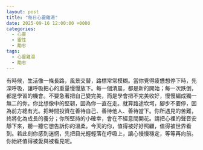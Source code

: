 ```yaml
---
layout: post
title: "每日心靈雞湯"
date: 2025-09-16 12:00:00 +0000
categories:
  - 心靈
  - 靈性
  - 勵志
tags:
  - 心靈雞湯
  - 勵志
---
```


有時候，生活像一條長路，風景交替，路標常常模糊。當你覺得疲憊想停下時，先深呼吸，讓呼吸把心的重量慢慢放下。每一個清晨，都是新的開始；每一次跌倒，都是學習的機會。不要急著把自己變完美，而是學會把不完美收好，慢慢編成獨一無二的你。你比想像中的堅韌，因為你一直在走。就算路途坎坷，腳步不要停，因為前方總有光。把時間投資在善待自己、善待他人、善待當下。你所遇見的苦難，終將化為成長的養分；你所堅持的小確幸，會在不經意間開花。請把心裡的聲音安靜下來，聽一聽它想告訴你的溫柔。今天的你，值得被好好照顧，值得被世界看到。若此刻你感到迷惘，先把目光輕輕落在呼吸上，讓心慢慢穩定，等等再向前。你始終值得被愛與被看見呢。